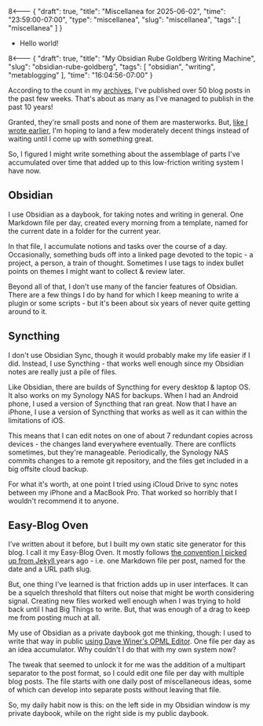 8<--- { "draft": true, "title": "Miscellanea for 2025-06-02", "time": "23:59:00-07:00", "type": "miscellanea", "slug": "miscellanea", "tags": [ "miscellanea" ] }

- Hello world!

8<--- { "draft": true, "title": "My Obsidian Rube Goldberg Writing Machine", "slug": "obsidian-rube-goldberg", "tags": [ "obsidian", "writing", "metablogging" ], "time": "16:04:56-07:00" }

According to the count in my [archives](https://blog.lmorchard.com/archives.html), I've published over 50 blog posts in the past few weeks. That's about as many as I've managed to publish in the past 10 years!

Granted, they're small posts and none of them are masterworks. But, [like I wrote earlier](https://blog.lmorchard.com/2025/05/09/blogging-elsewhere-than-into-the-void/), I'm hoping to land a few moderately decent things instead of waiting until I come up with something great.

So, I figured I might write something about the assemblage of parts I've accumulated over time that added up to this low-friction writing system I have now.

## Obsidian

I use Obsidian as a daybook, for taking notes and writing in general. One Markdown file per day, created every morning from a template, named for the current date in a folder for the current year.

In that file, I accumulate notions and tasks over the course of a day. Occasionally, something buds off into a linked page devoted to the topic - a project, a person, a train of thought. Sometimes I use tags to index bullet points on themes I might want to collect & review later.

Beyond all of that, I don't use many of the fancier features of Obsidian. There are a few things I do by hand for which I keep meaning to write a plugin or some scripts - but it's been about six years of never quite getting around to it.

## Syncthing

I don't use Obsidian Sync, though it would probably make my life easier if I did. Instead, I use Syncthing - that works well enough since my Obsidian notes are really just a pile of files.

Like Obsidian, there are builds of Syncthing for every desktop & laptop OS. It also works on my Synology NAS for backups. When I had an Android phone, I used a version of Syncthing that ran great. Now that I have an iPhone, I use a version of Syncthing that works as well as it can within the limitations of iOS.

This means that I can edit notes on one of about 7 redundant copies across devices - the changes land everywhere eventually. There are conflicts sometimes, but they're manageable. Periodically, the Synology NAS commits changes to a remote git repository, and the files get included in a big offsite cloud backup.

For what it's worth, at one point I tried using iCloud Drive to sync notes between my iPhone and a MacBook Pro. That worked so horribly that I wouldn't recommend it to anyone.

## Easy-Blog Oven

I’ve written about it before, but I built my own static site generator for this blog. I call it my Easy-Blog Oven. It mostly follows [the convention I picked up from Jekyll ](https://jekyllrb.com/docs/posts/) years ago - i.e. one Markdown file per post, named for the date and a URL path slug.

But, one thing I've learned is that friction adds up in user interfaces. It can be a squelch threshold that filters out noise that might be worth considering signal. Creating new files worked well enough when I was trying to hold back until I had Big Things to write. But, that was enough of a drag to keep me from posting much at all.

My use of Obsidian as a private daybook got me thinking, though: I used to write that way in public [using Dave Winer's OPML Editor](https://blog.lmorchard.com/2025/05/09/new-blog-a-lot-like-the-old/). One file per day as an idea accumulator. Why couldn't I do that with my own system now?

The tweak that seemed to unlock it for me was the addition of a multipart separator to the post format, so I could edit one file per day with multiple blog posts. The file starts with one daily post of miscellaneous ideas, some of which can develop into separate posts without leaving that file.

So, my daily habit now is this: on the left side in my Obsidian window is my private daybook, while on the right side is my public daybook.